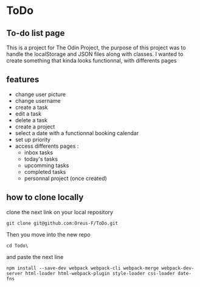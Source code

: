 # ToDo

## To-do list page

This is a project for The Odin Project, the purpose of this project was to handle the localStorage and JSON files along with classes. 
I wanted to create something that kinda looks functionnal, with differents pages

## features

- change user picture
- change username
- create a task
- edit a task
- delete a task
- create a project
- select a date with a functionnal booking calendar
- set up priority 
- access differents pages :
    - inbox tasks
    - today's tasks
    - upcomming tasks
    - completed tasks
    - personnal project (once created)


## how to clone locally


clone the next link on your local repository

`git clone git@github.com:Oreus-F/ToDo.git`

Then you move into the new repo

`cd Todo\`

and paste the next line

`npm install --save-dev webpack webpack-cli webpack-merge webpack-dev-server html-loader html-webpack-plugin style-loader css-loader date-fns`